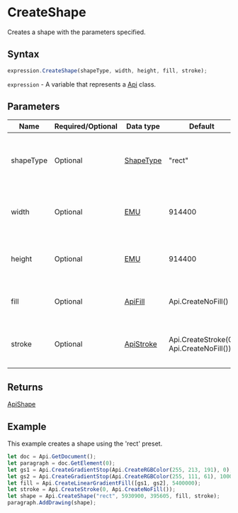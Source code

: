 # CreateShape

Creates a shape with the parameters specified.

## Syntax

```javascript
expression.CreateShape(shapeType, width, height, fill, stroke);
```

`expression` - A variable that represents a [Api](../Api.md) class.

## Parameters

| **Name** | **Required/Optional** | **Data type** | **Default** | **Description** |
| ------------- | ------------- | ------------- | ------------- | ------------- |
| shapeType | Optional | [ShapeType](../../Enumeration/ShapeType.md) | "rect" | The shape type which specifies the preset shape geometry. |
| width | Optional | [EMU](../../Enumeration/EMU.md) | 914400 | The shape width in English measure units. |
| height | Optional | [EMU](../../Enumeration/EMU.md) | 914400 | The shape height in English measure units. |
| fill | Optional | [ApiFill](../../ApiFill/ApiFill.md) | Api.CreateNoFill() | The color or pattern used to fill the shape. |
| stroke | Optional | [ApiStroke](../../ApiStroke/ApiStroke.md) | Api.CreateStroke(0, Api.CreateNoFill()) | The stroke used to create the element shadow. |

## Returns

[ApiShape](../../ApiShape/ApiShape.md)

## Example

This example creates a shape using the 'rect' preset.

```javascript
let doc = Api.GetDocument();
let paragraph = doc.GetElement(0);
let gs1 = Api.CreateGradientStop(Api.CreateRGBColor(255, 213, 191), 0);
let gs2 = Api.CreateGradientStop(Api.CreateRGBColor(255, 111, 61), 100000);
let fill = Api.CreateLinearGradientFill([gs1, gs2], 5400000);
let stroke = Api.CreateStroke(0, Api.CreateNoFill());
let shape = Api.CreateShape("rect", 5930900, 395605, fill, stroke);
paragraph.AddDrawing(shape);
```
